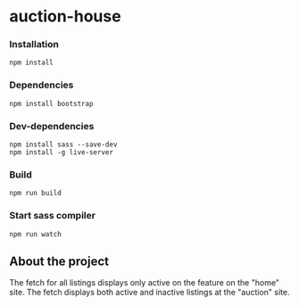 # auction-house


### Installation
```
npm install
```
### Dependencies
```
npm install bootstrap
```
### Dev-dependencies
```
npm install sass --save-dev
npm install -g live-server
```
### Build
```
npm run build
```
### Start sass compiler
```
npm run watch
```

## About the project
The fetch for all listings displays only active on the feature on the "home" site. The fetch displays both active and inactive listings at the "auction" site.
